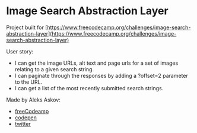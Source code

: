 # Image Search Abstraction Layer

Project built for [https://www.freecodecamp.org/challenges/image-search-abstraction-layer](https://www.freecodecamp.org/challenges/image-search-abstraction-layer)

User story:
- I can get the image URLs, alt text and page urls for a set of images relating to a given search string.
- I can paginate through the responses by adding a ?offset=2 parameter to the URL.
- I can get a list of the most recently submitted search strings.

Made by Aleks Askov:

- [freeCodeamp](https://www.freecodecamp.org/aleks-askov)
- [codepen](https://codepen.io/askov)
- [twitter](https://twitter.com/AleksandrAskov)